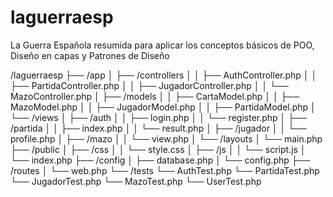 # laguerraesp
La Guerra Española resumida para aplicar los conceptos básicos de POO, Diseño en capas y Patrones de Diseño

/laguerraesp
├── /app
│   ├── /controllers
│   │   ├── AuthController.php
│   │   ├── PartidaController.php
│   │   ├── JugadorController.php
│   │   └── MazoController.php
│   ├── /models
│   │   ├── CartaModel.php
│   │   ├── MazoModel.php
│   │   ├── JugadorModel.php
│   │   ├── PartidaModel.php
│   └── /views
│       ├── /auth
│       │   ├── login.php
│       │   └── register.php
│       ├── /partida
│       │   ├── index.php
│       │   └── result.php
│       ├── /jugador
│       │   └── profile.php
│       ├── /mazo
│       │   └── view.php
│       └── /layouts
│           └── main.php
├── /public
│   ├── /css
│   │   └── style.css
│   ├── /js
│   │   └── script.js
│   └── index.php
├── /config
│   ├── database.php
│   └── config.php
├── /routes
│   └── web.php
└── /tests
    └── AuthTest.php
    └── PartidaTest.php
    └── JugadorTest.php
    └── MazoTest.php
    └── UserTest.php
